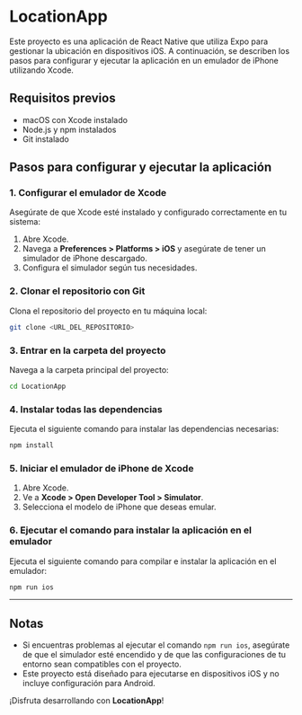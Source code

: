 
# LocationApp

Este proyecto es una aplicación de React Native que utiliza Expo para gestionar la ubicación en dispositivos iOS. A continuación, se describen los pasos para configurar y ejecutar la aplicación en un emulador de iPhone utilizando Xcode.

## Requisitos previos

- macOS con Xcode instalado
- Node.js y npm instalados
- Git instalado

## Pasos para configurar y ejecutar la aplicación

### 1. Configurar el emulador de Xcode

Asegúrate de que Xcode esté instalado y configurado correctamente en tu sistema:

1. Abre Xcode.
2. Navega a **Preferences > Platforms > iOS** y asegúrate de tener un simulador de iPhone descargado.
3. Configura el simulador según tus necesidades.

### 2. Clonar el repositorio con Git

Clona el repositorio del proyecto en tu máquina local:

```bash
git clone <URL_DEL_REPOSITORIO>
```

### 3. Entrar en la carpeta del proyecto

Navega a la carpeta principal del proyecto:

```bash
cd LocationApp
```

### 4. Instalar todas las dependencias

Ejecuta el siguiente comando para instalar las dependencias necesarias:

```bash
npm install
```

### 5. Iniciar el emulador de iPhone de Xcode

1. Abre Xcode.
2. Ve a **Xcode > Open Developer Tool > Simulator**.
3. Selecciona el modelo de iPhone que deseas emular.

### 6. Ejecutar el comando para instalar la aplicación en el emulador

Ejecuta el siguiente comando para compilar e instalar la aplicación en el emulador:

```bash
npm run ios
```

---

## Notas

- Si encuentras problemas al ejecutar el comando `npm run ios`, asegúrate de que el simulador esté encendido y de que las configuraciones de tu entorno sean compatibles con el proyecto.
- Este proyecto está diseñado para ejecutarse en dispositivos iOS y no incluye configuración para Android.

¡Disfruta desarrollando con **LocationApp**!
